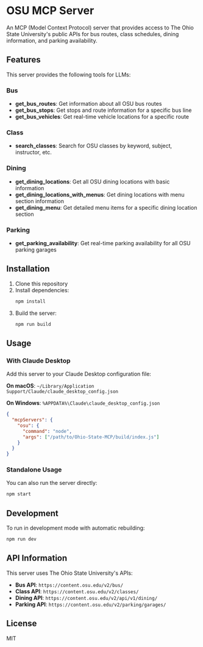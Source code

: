 # OSU MCP Server

An MCP (Model Context Protocol) server that provides access to The Ohio State University's public APIs for bus routes, class schedules, dining information, and parking availability.

## Features

This server provides the following tools for LLMs:

### Bus
- **get_bus_routes**: Get information about all OSU bus routes
- **get_bus_stops**: Get stops and route information for a specific bus line
- **get_bus_vehicles**: Get real-time vehicle locations for a specific route

### Class
- **search_classes**: Search for OSU classes by keyword, subject, instructor, etc.

### Dining
- **get_dining_locations**: Get all OSU dining locations with basic information
- **get_dining_locations_with_menus**: Get dining locations with menu section information
- **get_dining_menu**: Get detailed menu items for a specific dining location section

### Parking
- **get_parking_availability**: Get real-time parking availability for all OSU parking garages

## Installation

1. Clone this repository
2. Install dependencies:
   ```bash
   npm install
   ```
3. Build the server:
   ```bash
   npm run build
   ```

## Usage

### With Claude Desktop

Add this server to your Claude Desktop configuration file:

**On macOS**: `~/Library/Application Support/Claude/claude_desktop_config.json`

**On Windows**: `%APPDATA%\Claude\claude_desktop_config.json`

```json
{
  "mcpServers": {
    "osu": {
      "command": "node",
      "args": ["/path/to/Ohio-State-MCP/build/index.js"]
    }
  }
}
```

### Standalone Usage

You can also run the server directly:

```bash
npm start
```

## Development

To run in development mode with automatic rebuilding:

```bash
npm run dev
```

## API Information

This server uses The Ohio State University's APIs:

- **Bus API**: `https://content.osu.edu/v2/bus/`
- **Class API**: `https://content.osu.edu/v2/classes/`  
- **Dining API**: `https://content.osu.edu/v2/api/v1/dining/`
- **Parking API**: `https://content.osu.edu/v2/parking/garages/`

## License

MIT